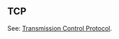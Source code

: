 ## TCP

<p class="c8"><span>See: </span><span class="c2"><a class="c3" href="#h.4wb0yz8sizvi">Transmission Control Protocol</a></span><span class="c0">.</span></p>

